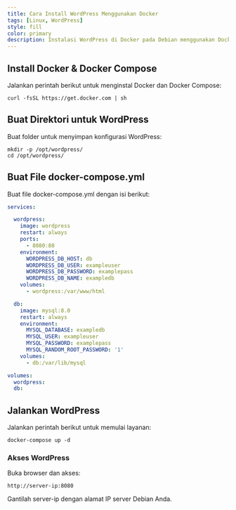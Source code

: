 ```yaml
---
title: Cara Install WordPress Menggunakan Docker
tags: [Linux, WordPress]
style: fill
color: primary
description: Instalasi WordPress di Docker pada Debian menggunakan Docker Compose untuk menjalankan WordPress dan MySQL dalam container terisolasi.
---
```


## Install Docker & Docker Compose
Jalankan perintah berikut untuk menginstal Docker dan Docker Compose:

```shell
curl -fsSL https://get.docker.com | sh
```

## Buat Direktori untuk WordPress
Buat folder untuk menyimpan konfigurasi WordPress:

```shell
mkdir -p /opt/wordpress/
cd /opt/wordpress/
```

## Buat File docker-compose.yml
Buat file docker-compose.yml dengan isi berikut:

```yml
services:

  wordpress:
    image: wordpress
    restart: always
    ports:
      - 8080:80
    environment:
      WORDPRESS_DB_HOST: db
      WORDPRESS_DB_USER: exampleuser
      WORDPRESS_DB_PASSWORD: examplepass
      WORDPRESS_DB_NAME: exampledb
    volumes:
      - wordpress:/var/www/html

  db:
    image: mysql:8.0
    restart: always
    environment:
      MYSQL_DATABASE: exampledb
      MYSQL_USER: exampleuser
      MYSQL_PASSWORD: examplepass
      MYSQL_RANDOM_ROOT_PASSWORD: '1'
    volumes:
      - db:/var/lib/mysql

volumes:
  wordpress:
  db:
```

## Jalankan WordPress
Jalankan perintah berikut untuk memulai layanan:

```shell
docker-compose up -d
```
### Akses WordPress
Buka browser dan akses:

```
http://server-ip:8080
```

Gantilah server-ip dengan alamat IP server Debian Anda.
